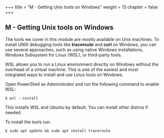 +++
title = "M - Getting Unix tools on Windows"
weight = 13
chapter = false
+++


## M - Getting Unix tools on Windows

The tools we cover in this module are mostly available on Unix machines. To install UNIX debugging tools like **traceroute** and **curl** on Windows, you can use several approaches, such as using native Windows installations, Windows Subsystem for Linux (WSL), or third-party tools.

WSL allows you to run a Linux environment directly on Windows without the overhead of a virtual machine. This is one of the easiest and most integrated ways to install and use Linux tools on Windows.

Open PowerShell as Administrator and run the following command to enable WSL:

```
$ wsl --install
```

This installs WSL and Ubuntu by default. You can install other distros if needed.

To install the tools run:

```
$ sudo apt update && sudo apt install traceroute
```
